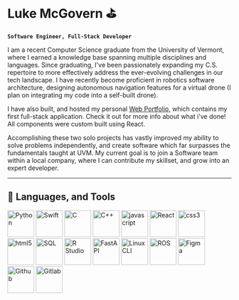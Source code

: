 # Luke McGovern ⛳
**`Software Engineer, Full-Stack Developer`**

I am a recent Computer Science graduate from the University of Vermont, where I earned a knowledge base spanning multiple disciplines and languages. Since graduating, I've been passionately expanding my C.S. repertoire to more effectively address the ever-evolving challenges in our tech landscape. I have recently become proficient in robotics software architecture, designing autonomous navigation features for a virtual drone (I plan on integrating my code into a self-built drone). 

I have also built, and hosted my personal <a href="https://lukemcg27.netlify.app/portfolio">Web Portfolio</a>, which contains my first full-stack application. Check it out for more info about what i've done! All components were custom built using React.

Accomplishing these two solo projects has vastly improved my ability to solve problems independently, and create software which far surpasses the fundamentals taught at UVM. My current goal is to join a Software team within a local company, where I can contribute my skillset, and grow into an expert developer. 

---

## 🧰 Languages, and Tools
<div>

<picture><img width="60" height="auto" title="Python" src="https://cdn.jsdelivr.net/gh/devicons/devicon@latest/icons/python/python-original.svg"/></picture>
<picture><img width="60" height="auto" title="Swift" src="https://cdn.jsdelivr.net/gh/devicons/devicon@latest/icons/swift/swift-original.svg"/></picture>
<picture><img width="60" height="auto" title="C" src="https://cdn.jsdelivr.net/gh/devicons/devicon@latest/icons/c/c-original.svg"/></picture>
<picture><img width="60" height="auto" title="C++" src="https://cdn.jsdelivr.net/gh/devicons/devicon@latest/icons/cplusplus/cplusplus-original.svg"/></picture>
<picture><img width="60" height="auto" title="javascript" src="https://cdn.jsdelivr.net/gh/devicons/devicon@latest/icons/javascript/javascript-original.svg"/></picture>
<picture><img width="60" height="auto" title="React" src="https://cdn.jsdelivr.net/gh/devicons/devicon@latest/icons/react/react-original.svg"/></picture>
<picture><img width="60" height="auto" title="css3" src="https://cdn.jsdelivr.net/gh/devicons/devicon@latest/icons/css3/css3-original.svg"/></picture>
<picture><img width="60" height="auto" title="html5" src="https://cdn.jsdelivr.net/gh/devicons/devicon@latest/icons/html5/html5-original.svg"/></picture>
<picture><img width="60" height="auto" title="SQL" src="https://cdn.jsdelivr.net/gh/devicons/devicon@latest/icons/azuresqldatabase/azuresqldatabase-original.svg"/></picture>
<picture><img width="60" height="auto" title="R Studio" src="https://cdn.jsdelivr.net/gh/devicons/devicon@latest/icons/rstudio/rstudio-original.svg"/></picture>
<picture><img width="60" height="auto" title="FastAPI" src="https://cdn.jsdelivr.net/gh/devicons/devicon@latest/icons/fastapi/fastapi-original.svg"/></picture>
<picture><img width="60" height="auto" title="LinuxCLI" src="https://cdn.jsdelivr.net/gh/devicons/devicon@latest/icons/linux/linux-original.svg"/></picture>
<picture><img width="60" height="auto" title="ROS" src="https://cdn.jsdelivr.net/gh/devicons/devicon@latest/icons/ros/ros-original.svg"/></picture>
<picture><img width="60" height="auto" title="Figma" src="https://cdn.jsdelivr.net/gh/devicons/devicon@latest/icons/figma/figma-original.svg"/></picture>
<picture><img width="60" height="auto" title="Github" src="https://cdn.jsdelivr.net/gh/devicons/devicon@latest/icons/github/github-original.svg"/></picture>
<picture><img width="60" height="auto" title="Gitlab" src="https://cdn.jsdelivr.net/gh/devicons/devicon@latest/icons/gitlab/gitlab-original.svg"/></picture>
</div>



<!--
- 🔭 I’m currently working on ...
- 🌱 I’m currently learning ...
- 👯 I’m looking to collaborate on ...
- 🤔 I’m looking for help with ...
- 💬 Ask me about ...
- 📫 How to reach me: ...
- 😄 Pronouns: ...
- ⚡ Fun fact: ...
-->
